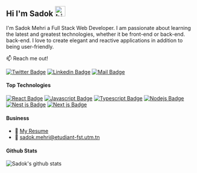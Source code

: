 ## Hi I'm Sadok <img src="https://user-images.githubusercontent.com/1303154/88677602-1635ba80-d120-11ea-84d8-d263ba5fc3c0.gif" width="28px" height="28px" alt="hi">

I'm Sadok Mehri a Full Stack Web Developer. I am passionate about learning the latest and greatest technologies, whether it be front-end or back-end.
back-end. I love to create elegant and reactive applications in addition to being user-friendly.

:mailbox: Reach me out!

[![Twitter Badge](https://img.shields.io/badge/-@sadekmehri-1ca0f1?style=flat&labelColor=1ca0f1&logo=twitter&logoColor=white&link=https://twitter.com/sadekmehri)](https://twitter.com/sadekmehri) [![Linkedin Badge](https://img.shields.io/badge/-Sadok_Mehri-0e76a8?style=flat&labelColor=0e76a8&logo=linkedin&logoColor=white)](https://www.linkedin.com/in/sadok-mehri-157889188/) [![Mail Badge](https://img.shields.io/badge/-Sadok_Mehri-c0392b?style=flat&labelColor=c0392b&logo=gmail&logoColor=white)](mailto:sadok.mehri@etudiant-fst.utm.tn)

#### Top Technologies

<!-- TODO: Make technologies links takes you to repositories -->

[![React Badge](https://img.shields.io/badge/-React-61DBFB?style=for-the-badge&labelColor=black&logo=react&logoColor=61DBFB)](#) [![Javascript Badge](https://img.shields.io/badge/-Javascript-F0DB4F?style=for-the-badge&labelColor=black&logo=javascript&logoColor=F0DB4F)](#) [![Typescript Badge](https://img.shields.io/badge/-Typescript-007acc?style=for-the-badge&labelColor=black&logo=typescript&logoColor=007acc)](#) [![Nodejs Badge](https://img.shields.io/badge/-Node_js-3C873A?style=for-the-badge&labelColor=black&logo=node.js&logoColor=3C873A)](#) [![Nest js Badge](https://img.shields.io/badge/-Nest_js-e535ab?style=for-the-badge&labelColor=black&logo=node.js&logoColor=FF577F)](#)
[![Next js Badge](https://img.shields.io/badge/-Next_js-808080?style=for-the-badge&labelColor=black&logo=node.js&logoColor=e535ab)](#)

#### Business

- :paperclip: [My Resume](./resumes/resume.pdf)
- :email: sadok.mehri@etudiant-fst.utm.tn

#### Github Stats

![Sadok's github stats](https://github-readme-stats.vercel.app/api?username=sadekmehri&count_private=true&theme=tokyonight&hide=contribs,prs)

